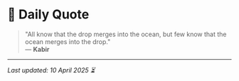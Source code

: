 # 📜 Daily Quote

> "All know that the drop merges into the ocean, but few know that the ocean merges into the drop."  
> — **Kabir**

---

_Last updated: 10 April 2025 ⏳_
